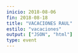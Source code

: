 ```yaml
---
inicio: 2018-08-06
fin: 2018-08-18
title: "VACACIONES RAUL" 
estilo: "vacaciones"
output: ["JSON", "html"]
type: event
---
```

